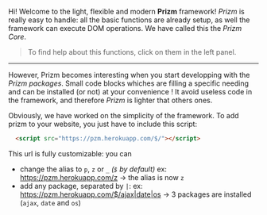 Hi! Welcome to the light, flexible and modern __Prizm__ framework!
_Prizm_ is really easy to handle: all the basic functions are already setup, as well the framework can execute DOM operations. We have called this the _Prizm Core_.

> To find help about this functions, click on them in the left panel.

---

However, Prizm becomes interesting when you start developping with the *Prizm packages*. Small code blocks whiches are filling a specific needing and can be installed (or not) at your convenience ! It avoid useless code in the framework, and therefore _Prizm_ is lighter that others ones.

Obviously, we have worked on the simplicity of the framework. To add prizm to your website, you just have to include this script: 

``` html
  <script src="https://pzm.herokuapp.com/$/"></script>
```

This url is fully customizable: you can
* change the alias to `p`, `z` or `_` _(`$` by default)_
  ex: https://pzm.herokuapp.com/z -> the alias is now `z`
* add any package, separated by `|`:
  ex: https://pzm.herokuapp.com/$/ajax|date|os -> 3 packages are installed (`ajax`, `date` and `os`)
